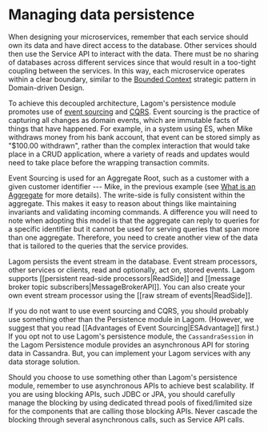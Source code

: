 # Managing data persistence

When designing your microservices, remember that each service should own its data and have direct access to the database. Other services should then use the Service API to interact with the data. There must be no sharing of databases across different services since that would result in a too-tight coupling between the services. In this way, each microservice operates within a clear boundary, similar to the [Bounded Context](https://martinfowler.com/bliki/BoundedContext.html) strategic pattern in Domain-driven Design.

To achieve this decoupled architecture, Lagom's persistence module promotes use of [event sourcing](https://msdn.microsoft.com/en-us/library/jj591559.aspx) and [CQRS](https://msdn.microsoft.com/en-us/library/jj591573.aspx). Event sourcing is the practice of capturing all changes as domain events, which are immutable facts of things that have happened. For example, in a system using ES, when Mike withdraws money from his bank account, that event can be stored simply as "$100.00 withdrawn", rather than the complex interaction that would take place in a CRUD application, where a variety of reads and updates would need to take place before the wrapping transaction commits. 

Event Sourcing is used for an  Aggregate Root, such as a customer with a given customer identifier --- Mike, in the previous example (see [What is an Aggregate](http://cqrs.nu/Faq/aggregates) for more details). The write-side is fully consistent within the aggregate. This makes it easy to reason about things like maintaining invariants and validating incoming commands. A difference you will need to note when adopting this model is that the aggregate can reply to queries for a specific identifier but it cannot be used for serving queries that span more than one aggregate. Therefore, you need to create another view of the data that is tailored to the queries that the service provides.

Lagom persists the event stream in the database. Event stream processors, other services or clients, read and optionally, act on, stored events. Lagom supports [[persistent read-side processors|ReadSide]] and [[message broker topic subscribers|MessageBrokerAPI]]. You can also create your own event stream processor using the [[raw stream of events|ReadSide]].

If you do not want to use event sourcing and CQRS, you should probably use something other than the Persistence module in Lagom. (However, we suggest that you read [[Advantages of Event Sourcing|ESAdvantage]] first.) If you opt not to use Lagom's persistence module, the `CassandraSession` in the Lagom Persistence module provides an asynchronous API for storing data in Cassandra. But, you can implement your Lagom services with any data storage solution. 

Should you choose to use something other than Lagom's persistence module, remember to use asynchronous APIs to achieve best scalability. If you are using blocking APIs, such JDBC or JPA, you should carefully manage the blocking by using dedicated thread pools of fixed/limited size for the components that are calling those blocking APIs. Never cascade the blocking through several asynchronous calls, such as Service API calls.




